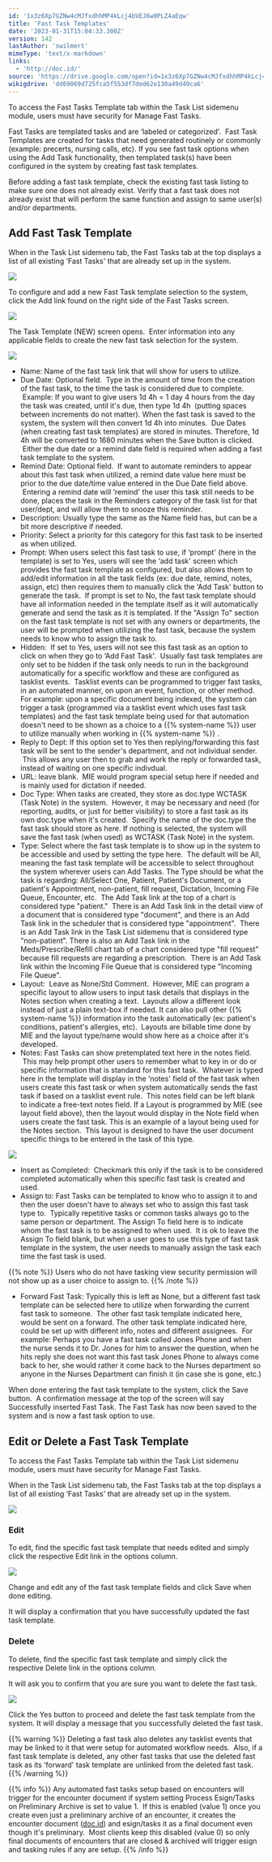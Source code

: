```yaml
---
id: '1x3z6Xp7GZNw4cMJfxdhhMP4kLcj4bVEJ6w0PLZ4aEqw'
title: 'Fast Task Templates'
date: '2023-01-31T15:04:33.300Z'
version: 142
lastAuthor: 'swilmert'
mimeType: 'text/x-markdown'
links:
  - 'http://doc.id/'
source: 'https://drive.google.com/open?id=1x3z6Xp7GZNw4cMJfxdhhMP4kLcj4bVEJ6w0PLZ4aEqw'
wikigdrive: 'dd69069d725fca5f553df7ded62e130a49d49ca6'
---
```

To access the Fast Tasks Template tab within the Task List sidemenu module, users must have security for Manage Fast Tasks.

Fast Tasks are templated tasks and are ‘labeled or categorized'.  Fast Task Templates are created for tasks that need generated routinely or commonly (example: precerts, nursing calls, etc). If you see fast task options when using the Add Task functionality, then templated task(s) have been configured in the system by creating fast task templates.

Before adding a fast task template, check the existing fast task listing to make sure one does not already exist. Verify that a fast task does not already exist that will perform the same function and assign to same user(s) and/or departments.

## Add Fast Task Template

When in the Task List sidemenu tab, the Fast Tasks tab at the top displays a list of all existing ‘Fast Tasks' that are already set up in the system.

![](../fast-task-templates.assets/4752b033f85fb899a7ec5a593bc94508.png)

To configure and add a new Fast Task template selection to the system, click the Add link found on the right side of the Fast Tasks screen.

![](../fast-task-templates.assets/30f06c204c4ff2333e1656ac6ccf60e5.png)

The Task Template (NEW) screen opens.  Enter information into any applicable fields to create the new fast task selection for the system.

![](../fast-task-templates.assets/73ad81f88ad9ad389e4349e80b39a1ed.png)

* Name: Name of the fast task link that will show for users to utilize.
* Due Date: Optional field.  Type in the amount of time from the creation of the fast task, to the time the task is considered due to complete.  Example: If you want to give users 1d 4h = 1 day 4 hours from the day the task was created, until it's due, then type 1d 4h  (putting spaces between increments do not matter). When the fast task is saved to the system, the system will then convert 1d 4h into minutes.  Due Dates (when creating fast task templates) are stored in minutes. Therefore, 1d 4h will be converted to 1680 minutes when the Save button is clicked.  Either the due date or a remind date field is required when adding a fast task template to the system.
* Remind Date: Optional field.  If want to automate reminders to appear about this fast task when utilized, a remind date value here must be prior to the due date/time value entered in the Due Date field above.  Entering a remind date will ‘remind' the user this task still needs to be done, places the task in the Reminders category of the task list for that user/dept, and will allow them to snooze this reminder.
* Description: Usually type the same as the Name field has, but can be a bit more descriptive if needed.
* Priority: Select a priority for this category for this fast task to be inserted as when utilized.
* Prompt: When users select this fast task to use, if ‘prompt' (here in the template) is set to Yes, users will see the ‘add task' screen which provides the fast task template as configured, but also allows them to add/edit information in all the task fields (ex: due date, remind, notes, assign, etc) then requires them to manually click the ‘Add Task' button to generate the task.  If prompt is set to No, the fast task template should have all information needed in the template itself as it will automatically generate and send the task as it is templated. If the "Assign To" section on the fast task template is not set with any owners or departments, the user will be prompted when utilizing the fast task, because the system needs to know who to assign the task to.
* Hidden:  If set to Yes, users will not see this fast task as an option to click on when they go to ‘Add Fast Task'.  Usually fast task templates are only set to be hidden if the task only needs to run in the background automatically for a specific workflow and these are configured as tasklist events.  Tasklist events can be programmed to trigger fast tasks, in an automated manner, on upon an event, function, or other method. For example: upon a specific document being indexed, the system can trigger a task (programmed via a tasklist event which uses fast task templates) and the fast task template being used for that automation doesn't need to be shown as a choice to a {{% system-name %}} user to utilize manually when working in {{% system-name %}} .
* Reply to Dept: If this option set to Yes then replying/forwarding this fast task will be sent to the sender's department, and not individual sender.  This allows any user then to grab and work the reply or forwarded task, instead of waiting on one specific indivdual.
* URL: leave blank.  MIE would program special setup here if needed and is mainly used for dictation if needed.
* Doc Type: When tasks are created, they store as doc.type WCTASK (Task Note) in the system.  However, it may be necessary and need (for reporting, audits, or just for better visibility) to store a fast task as its own doc.type when it's created.  Specify the name of the doc.type the fast task should store as here. If nothing is selected, the system will save the fast task (when used) as WCTASK (Task Note) in the system.
* Type: Select where the fast task template is to show up in the system to be accessible and used by setting the type here.  The default will be All, meaning the fast task template will be accessible to select throughout the system wherever users can Add Tasks. The Type should be what the task is regarding: All/Select One, Patient, Patient's Document, or a patient's Appointment, non-patient, fill request, Dictation, Incoming File Queue, Encounter, etc.  The Add Task link at the top of a chart is considered type "patient."  There is an Add Task link in the detail view of a document that is considered type "document", and there is an Add Task link in the scheduler that is considered type "appointment".  There is an Add Task link in the Task List sidemenu that is considered type "non-patient". There is also an Add Task link in the Meds/Prescribe/Refill chart tab of a chart considered type "fill request" because fill requests are regarding a prescription.  There is an Add Task link within the Incoming File Queue that is considered type "Incoming File Queue".
* Layout:  Leave as None/Std Comment.  However, MIE can program a specific layout to allow users to input task details that displays in the Notes section when creating a text.  Layouts allow a different look instead of just a plain text-box if needed. It can also pull other {{% system-name %}} information into the task automatically (ex: patient's conditions, patient's allergies, etc).  Layouts are billable time done by MIE and the layout type/name would show here as a choice after it's developed.
* Notes: Fast Tasks can show pretemplated text here in the notes field.  This may help prompt other users to remember what to key in or do or specific information that is standard for this fast task.  Whatever is typed here in the template will display in the ‘notes' field of the fast task when users create this fast task or when system automatically sends the fast task if based on a tasklist event rule.  This notes field can be left blank to indicate a free-text notes field. If a Layout is programmed by MIE (see layout field above), then the layout would display in the Note field when users create the fast task. This is an example of a layout being used for the Notes section.  This layout is designed to have the user document specific things to be entered in the task of this type.

![](../fast-task-templates.assets/43f1604b4581c61ebc7e2bfee0fbfaa2.png)

* Insert as Completed:  Checkmark this only if the task is to be considered completed automatically when this specific fast task is created and used.
* Assign to: Fast Tasks can be templated to know who to assign it to and then the user doesn't have to always set who to assign this fast task type to.  Typically repetitive tasks or common tasks always go to the same person or department. The Assign To field here is to indicate whom the fast task is to be assigned to when used.  It is ok to leave the Assign To field blank, but when a user goes to use this type of fast task template in the system, the user needs to manually assign the task each time the fast task is used.

{{% note %}}
Users who do not have tasking view security permission will not show up as a user choice to assign to.
{{% /note %}}

* Forward Fast Task: Typically this is left as None, but a different fast task template can be selected here to utilize when forwarding the current fast task to someone.  The other fast task template indicated here, would be sent on a forward. The other task template indicated here, could be set up with different info, notes and different assignees.  For example: Perhaps you have a fast task called Jones Phone and when the nurse sends it to Dr. Jones for him to answer the question, when he hits reply she does not want this fast task Jones Phone to always come back to her, she would rather it come back to the Nurses department so anyone in the Nurses Department can finish it (in case she is gone, etc.)

When done entering the fast task template to the system, click the Save button.  A confirmation message at the top of the screen will say Successfully inserted Fast Task. The Fast Task has now been saved to the system and is now a fast task option to use.

## Edit or Delete a Fast Task Template

To access the Fast Tasks Template tab within the Task List sidemenu module, users must have security for Manage Fast Tasks.

When in the Task List sidemenu tab, the Fast Tasks tab at the top displays a list of all existing ‘Fast Tasks' that are already set up in the system.

![](../fast-task-templates.assets/4752b033f85fb899a7ec5a593bc94508.png)

### Edit

To edit, find the specific fast task template that needs edited and simply click the respective Edit link in the options column.

![](../fast-task-templates.assets/f2ef4ce5656c8312767b852c6e0e3ccd.png)

Change and edit any of the fast task template fields and click Save when done editing.

It will display a confirmation that you have successfully updated the fast task template.

### Delete

To delete, find the specific fast task template and simply click the respective Delete link in the options column.

It will ask you to confirm that you are sure you want to delete the fast task.

![](../fast-task-templates.assets/d8369533c83a7f58b92b536a13b18dfc.png)

Click the Yes button to proceed and delete the fast task template from the system. It will display a message that you successfully deleted the fast task.

{{% warning %}}
Deleting a fast task also deletes any tasklist events that may be linked to it that were setup for automated workflow needs.  Also, if a fast task template is deleted, any other fast tasks that use the deleted fast task as its ‘forward' task template are unlinked from the deleted fast task.
{{% /warning %}}

{{% info %}}
Any automated fast tasks setup based on encounters will trigger for the encounter document if system setting Process Esign/Tasks on Preliminary Archive is set to value 1.  If this is enabled (value 1) once you create even just a preliminary archive of an encounter, it creates the encounter document ([doc.id](http://doc.id/)) and esign/tasks it as a final document even though it's preliminary.  Most clients keep this disabled (value 0) so only final documents of encounters that are closed & archived will trigger esign and tasking rules if any are setup.
{{% /info %}}
